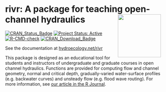 # rivr: A package for teaching open-channel hydraulics <a href='https://github.com/mkoohafkan/rivr'><img src='man/figures/logo.png' align="right" height="139" style="float:right; height:139px;" /></a>

<!-- badges: start -->
[![CRAN_Status_Badge](http://www.r-pkg.org/badges/version/rivr)](http://cran.r-project.org/package=rivr)
[![Project Status: Active](https://www.repostatus.org/badges/latest/active.svg)](https://www.repostatus.org/#active)
[![R-CMD-check](https://github.com/mkoohafkan/rivr/actions/workflows/R-CMD-check.yaml/badge.svg)](https://github.com/mkoohafkan/rivr/actions/workflows/R-CMD-check.yaml)
[![CRAN_Download_Badge](https://cranlogs.r-pkg.org/badges/grand-total/rivr)](http://cran.r-project.org/package=rivr)
<!-- badges: end -->

See the documentation at [hydroecology.net/rivr](https://hydroecology.net/rivr)

This package is designed as an educational tool for students and instructors 
of undergraduate and graduate courses in open channel hydraulics. Functions are 
provided for computing flow and channel geometry, normal and critical depth, 
gradually-varied water-surface profiles (e.g. backwater curves) and unsteady 
flow (e.g. flood wave routing). For more information, see [our article in the R Journal](https://journal.r-project.org/archive/2015-2/koohafkan-younis.pdf).
